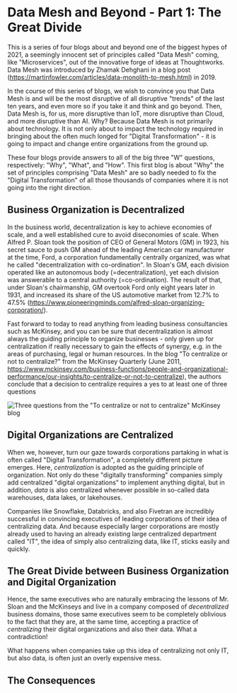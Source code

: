 # Data Mesh and Beyond - Part 1: The Great Divide

This is a series of four blogs about and beyond one of the biggest hypes of 2021, a seemingly innocent set of principles called "Data Mesh" coming, like "Microservices", out of the innovative forge of ideas at Thoughtworks. Data Mesh was introduced by Zhamak Dehghani in a blog post (https://martinfowler.com/articles/data-monolith-to-mesh.html) in 2019.

In the course of this series of blogs, we wish to convince you that Data Mesh is and will be the most disruptive of all disruptive "trends" of the last ten years, and even more so if you take it and think and go beyond. Then, Data Mesh is, for us, more disruptive than IoT, more disruptive than Cloud, and more disruptive than AI. Why? Because Data Mesh is not primarily about technology. It is not only about to impact the technology required in bringing about the often much longed for "Digital Transformation" - it is going to impact and change entire organizations from the ground up.

These four blogs provide answers to all of the big three "W" questions, respectively: "Why", "What", and "How". This first blog is about "Why" the set of principles comprising "Data Mesh" are so badly needed to fix the "Digital Transformation" of all those thousands of companies where it is not going into the right direction.

## Business Organization is Decentralized

In the business world, decentralization is key to achieve economies of scale, and a well established cure to avoid diseconomies of scale. When Alfred P. Sloan took the position of CEO of General Motors (GM) in 1923, his secret sauce to push GM ahead of the leading American car manufacturer at the time, Ford, a corporation fundamentally centrally organized, was what he called "decentralization with co-ordination". In Sloan's GM, each division operated like an autonomous body (=decentralization), yet each division was answerable to a central authority (=co-ordination). The result of that, under Sloan's chairmanship, GM overtook Ford only eight years later in 1931, and increased its share of the US automotive market from 12.7% to 47.5% (https://www.pioneeringminds.com/alfred-sloan-organizing-corporation/).

Fast forward to today to read anything from leading business consultancies such as McKinsey, and you can be sure that decentralization is almost always the guiding principle to organize businesses - only given up for centralization if really necessary to gain the effects of synergy, e.g. in the areas of purchasing, legal or human resources. In the blog "To centralize or not to centralize?" from the McKinsey Quarterly (June 2011, https://www.mckinsey.com/business-functions/people-and-organizational-performance/our-insights/to-centralize-or-not-to-centralize), the authors conclude that a decision to centralize requires a yes to at least one of three questions

![Three questions from the "To centralize or not to centralize" McKinsey blog]("pix/McKinsey_Decentralization_3_Questions.jpg")

## Digital Organizations are Centralized

When we, however, turn our gaze towards corporations partaking in what is often called "Digital Transformation", a completely different picture emerges. Here, *centralization* is adopted as the guiding principle of organization. Not only do these "digitally transforming" companies simply add centralized "digital organizations" to implement anything digital, but in addition, *data* is also centralized whenever possible in so-called data warehouses, data lakes, or lakehouses.

Companies like Snowflake, Databricks, and also Fivetran are incredibly successful in convincing executives of leading corporations of their idea of centralizing data. And because especially larger corporations are mostly already used to having an already existing large centralized department called "IT", the idea of simply also centralizing data, like IT, sticks easily and quickly.

## The Great Divide between Business Organization and Digital Organization

Hence, the same executives who are naturally embracing the lessons of Mr. Sloan and the McKinseys and live in a company composed of *decentralized* business domains, those same executives seem to be completely oblivious to the fact that they are, at the same time, accepting a practice of *centralizing* their digital organizations and also their data. What a contradiction!

What happens when companies take up this idea of centralizing not only IT, but also data, is often just an overly expensive mess.

## The Consequences


